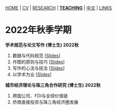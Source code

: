 [HOME](./index.md) | [CV](./assets/CV_FanghaoChen_220927.pdf) | [RESEARCH](./research.md) | [**TEACHING**](./teaching.md) | [中文](./chinesepage.md) | [LINKS](./links.md)

# 2022年秋季学期

**学术规范与论文写作 (博士生) 2022秋** <br/>
1. 数据与代码规范   [[Slides](./assets/Lec1_CodeData_220911.pdf)] <br/>
2. 作图的原则与技巧 [[Slides](./assets/Lec2_Figure_220911.pdf)] <br/>
3. 写作的心法与技法 [[Slides](./assets/Lec3_Writing_220921.pdf)]<br/>
4. 以学术为业       [[Slides](./assets/Lec4_Academic_220921.pdf)] <br/>

**城市经济理论与珠三角合作研究 (博士生) 2022秋** <br/>
1. 跨国公司、FDI与全球价值链 <br/>
2. 侨商直接投资与珠三角经济圈发展 <br/>
